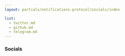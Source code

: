 ```yaml
---
layout: partials/notifications-protocol/socials/index

list:
  - twitter.md
  - github.md
  - telegram.md
---
```


### Socials
